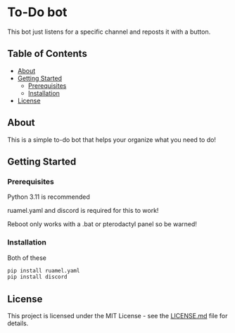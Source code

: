 # To-Do bot

This bot just listens for a specific channel and reposts it with a button.

## Table of Contents

- [About](#about)
- [Getting Started](#getting-started)
  - [Prerequisites](#prerequisites)
  - [Installation](#installation)
- [License](#license)

## About

This is a simple to-do bot that helps your organize what you need to do!

## Getting Started

### Prerequisites

Python 3.11 is recommended

ruamel.yaml and discord is required for this to work!

Reboot only works with a .bat or pterodactyl panel so be warned!

### Installation

Both of these 

```bash
pip install ruamel.yaml
pip install discord
```
## License

This project is licensed under the MIT License - see the [LICENSE.md](LICENSE.md) file for details.
